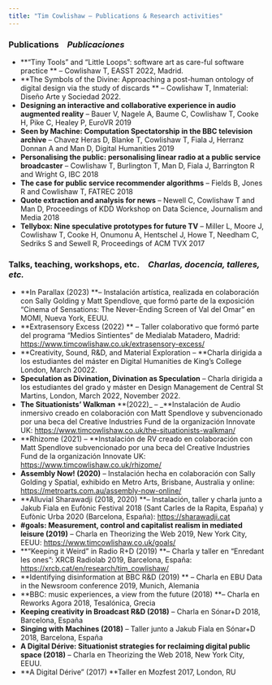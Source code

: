 ```yaml
---
title: "Tim Cowlishaw — Publications & Research activities"
---
```


### Publications&emsp;_Publicaciones_

* **“Tiny Tools” and “Little Loops”: software art as care-ful software practice ** – Cowlishaw T, EASST 2022, Madrid.
* **The Symbols of the Divine: Approaching a post-human ontology of digital design via the study of discards ** – Cowlishaw T, Inmaterial: Diseño Arte y Sociedad 2022.
* **Designing an interactive and collaborative experience in audio augmented reality** – Bauer V, Nagele A, Baume C, Cowlishaw T, Cooke H, Pike C, Healey P, EuroVR 2019
* **Seen by Machine: Computation Spectatorship in the BBC television archive** – Chavez Heras D, Blanke T, Cowlishaw T, Fiala J, Herranz Donnan A and Man D, Digital Humanities 2019
* **Personalising the public: personalising linear radio at a public service broadcaster** – Cowlishaw T, Burlington T, Man D, Fiala J, Barrington R and Wright G, IBC 2018
* **The case for public service recommender algorithms** – Fields B, Jones R and Cowlishaw T, FATREC 2018
* **Quote extraction and analysis for news** – Newell C, Cowlishaw T and Man D, Proceedings of KDD Workshop on Data Science, Journalism and Media 2018
* **Tellybox: Nine speculative prototypes for future TV** – Miller L, Moore J, Cowlishaw T, Cooke H, Onumonu A, Hentschel J, Howe T, Needham C, Sedriks S and Sewell R, Proceedings of ACM TVX 2017

### <span class="line">Talks, teaching, workshops, etc.</span>&emsp;<span class="line">_Charlas, docencia, talleres, etc._</span>

* **In Parallax (2023) **– Instalación artística, realizada en colaboración con Sally Golding y Matt Spendlove, que formó parte de la exposición “Cinema of Sensations: The Never-Ending Screen of Val del Omar” en MOMI, Nueva York, EEUU.
* **Extrasensory Excess (2022) ** – Taller colaborativo que formó parte del programa “Medios Sintientes” de Medialab Matadero, Madrid: https://www.timcowlishaw.co.uk/extrasensory-excess/
* **Creativity, Sound, R&D, and Material Exploration – **Charla dirigida a los estudiantes del máster en Digital Humanities de King’s College London, March 20022.
* **Speculation as Divination, Divination as Speculation** –  Charla dirigida a los estudiantes del grado y máster en Design Management de Central St Martins, London, March 2022, November 2022.
* **The Situationists’ Walkman** **(2022)_ – _**Instalación de Audio inmersivo creado en colaboración con Matt Spendlove y subvencionado por una beca del Creative Industries Fund de la organización Innovate UK: https://www.timcowlishaw.co.uk/the-situationists-walkman/
* **Rhizome (2021)  – **Instalación de RV creado en colaboración con Matt Spendlove subvencionado por una beca del Creative Industries Fund de la organización Innovate UK: https://www.timcowlishaw.co.uk/rhizome/
* **Assembly Now! (2020)** – Instalación hecha en colaboración con Sally Golding y Spatial, exhibido en Metro Arts, Brisbane, Australia y online: https://metroarts.com.au/assembly-now-online/
* **Alluvial Sharawadji (2018, 2020) **– Instalación, taller y charla junto a Jakub Fiala en Eufònic Festival 2018 (Sant Carles de la Rapita, España) y Eufònic Urba 2020 (Barcelona, España): https://sharawadji.cat
* **#goals: Measurement, control and capitalist realism in mediated leisure (2019)** – Charla en Theorizing the Web 2019, New York City, EEUU: https://www.timcowlishaw.co.uk/goals/
* **“Keeping it Weird” in Radio R+D (2019) **– Charla y taller en “Enredant les ones”: XRCB Radiolab 2019, Barcelona, España: https://xrcb.cat/en/research/tim_cowlishaw/
* **Identifying disinformation at BBC R&D (2019) ** – Charla en EBU Data in the Newsroom conference 2019, Munich, Alemania
* **BBC: music experiences, a view from the future (2018) **– Charla en Reworks Agora 2018, Tesalónica, Grecia
* **Keeping creativity in Broadcast R&D (2018)** – Charla en Sónar+D 2018, Barcelona, España
* **Singing with Machines (2018)** – Taller junto a Jakub Fiala en Sónar+D 2018, Barcelona, España
* **A Digital Dérive: Situationist strategies for reclaiming digital public space (2018)** – Charla en Theorizing the Web 2018, New York City, EEUU.
* **A Digital Dérive” (2017) **Taller en Mozfest 2017, London, RU